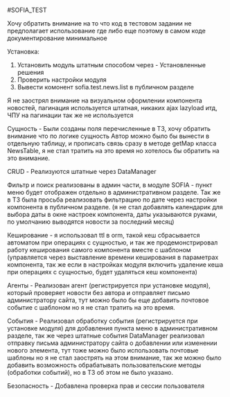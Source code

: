 #SOFIA_TEST

Хочу обратить внимание на то что код в тестовом задании не предполагает использование где либо еще поэтому в самом коде документирование минимальное

Установка:
1. Установить модуль штатным способом через - Установленные решения
2. Проверить настройки модуля
3. Вывести комонент sofia.test.news.list в публичном разделе

Я не заострял внимание на визуальном оформлении компонента новостей, пагинация используется штатная, никаких ajax lazyload итд, ЧПУ на пагинации так же не используется

Сущность - Были созданы поля перечисленные в ТЗ, хочу обратить внимание что по логике сущность Автор можно было бы вынести в отдельную таблицу, и прописать связь сразу в методе getMap класса NewsTable, я не стал тратить на это время но хотелось бы обратить на это внимание.

CRUD - Реализуются штатные через DataManager

Фильтр и поиск реализованы в админ части, в модуле SOFIA - пункт меню будет отображен отдельно в административном разделе. Так же в ТЗ была просьба реализовать фильтрацию по дате через настройки компонента в публичном разделе. (я не стал добавлять календарик для выбора даты в окне настроек компонента, даты указываются руками, по умолчанию выводятся новости за последний месяц)

Кеширование -  я использовал ttl в orm, такой кеш сбрасывается автоматом при операциях с сущностью, и так же продемонстрировал работу кеширования самого компонента вместе с шаблоном (управляется через выставление времени кеширования в параметрах компонента, так же если в настройках модуля включить удаление кеша при операциях с сущностью, будет удаляться кеш компонента)

Агенты - Реализован агент (регистрируется при установке модуля), который проверяет новости без автора и отправляет письмо администратору сайта, тут можно было бы еще добавить почтовое событие с шаблоном но я не стал тратить на это время.

События - Реализовал обработку события (регистрируется при установке модуля) для добавления пункта меню в административном разделе, так же через штатные события DataManager реализовал отправку письма администратору сайта о добавлении или изменении нового элемента, тут тоже можно было использовать почтовые шаблоны но я не стал заострять на этом внимание, так же можно было добавить возможность обрабатывать пользовательские методы (обработки событий), но в ТЗ об этом не было указано.

Безопасность - Добавлена проверка прав и сессии пользователя


